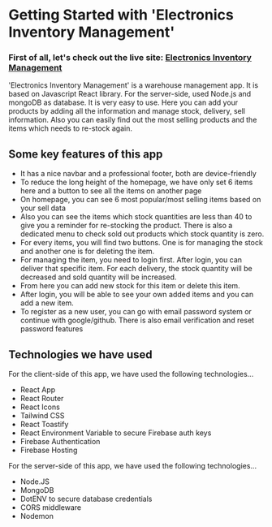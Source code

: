 # Getting Started with 'Electronics Inventory Management'

### First of all, let's check out the live site: [Electronics Inventory Management](https://fullstack-warehouse-management.web.app/)

'Electronics Inventory Management' is a warehouse management app. It is based on Javascript React library. For the server-side, used Node.js and mongoDB as database. It is very easy to use. Here you can add your products by adding all the information and manage stock, delivery, sell information. Also you can easily find out the most selling products and the items which needs to re-stock again.

## Some key features of this app

- It has a nice navbar and a professional footer, both are device-friendly
- To reduce the long height of the homepage, we have only set 6 items here and a button to see all the items on another page
- On homepage, you can see 6 most popular/most selling items based on your sell data
- Also you can see the items which stock quantities are less than 40 to give you a reminder for re-stocking the product. There is also a dedicated menu to check sold out products which stock quantity is zero.
- For every items, you will find two buttons. One is for managing the stock and another one is for deleting the item.
- For managing the item, you need to login first. After login, you can deliver that specific item. For each delivery, the stock quantity will be decreased and sold quantity will be increased.
- From here you can add new stock for this item or delete this item.
- After login, you will be able to see your own added items and you can add a new item.
- To register as a new user, you can go with email password system or continue with google/github. There is also email verification and reset password features

## Technologies we have used

For the client-side of this app, we have used the following technologies...

- React App
- React Router
- React Icons
- Tailwind CSS
- React Toastify
- React Environment Variable to secure Firebase auth keys
- Firebase Authentication
- Firebase Hosting

For the server-side of this app, we have used the following technologies...

- Node.JS
- MongoDB
- DotENV to secure database credentials
- CORS middleware
- Nodemon
